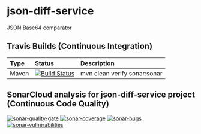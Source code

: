 # json-diff-service
JSON Base64 comparator

## Travis Builds (Continuous Integration)
| Type          | Status                                                   | Description                    |
|:--------------|:---------------------------------------------------------|:-------------------------------|
| Maven         | [![Build Status](https://travis-ci.org/thiagoteixeira/json-diff-service.svg?branch=master)](https://travis-ci.org/thiagoteixeira/json-diff-service)              | mvn clean verify sonar:sonar |

## SonarCloud analysis for json-diff-service project (Continuous Code Quality)

[![sonar-quality-gate][sonar-quality-gate]][sonar-url]
[![sonar-coverage][sonar-coverage]][sonar-url]
[![sonar-bugs][sonar-bugs]][sonar-url]
[![sonar-vulnerabilities][sonar-vulnerabilities]][sonar-url]


[sonar-url]:https://sonarcloud.io/dashboard?id=com.thiagojavabr%3Ajson-diff-service&nocache
[sonar-quality-gate]: https://sonarcloud.io/api/project_badges/measure?project=com.thiagojavabr%3Ajson-diff-service&metric=alert_status
[sonar-coverage]: https://sonarcloud.io/api/project_badges/measure?project=com.thiagojavabr%3Ajson-diff-service&metric=coverage&cached=1
[sonar-bugs]: https://sonarcloud.io/api/project_badges/measure?project=com.thiagojavabr%3Ajson-diff-service&metric=bugs
[sonar-vulnerabilities]: https://sonarcloud.io/api/project_badges/measure?project=com.thiagojavabr%3Ajson-diff-service&metric=vulnerabilities
